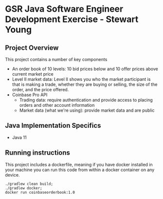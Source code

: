 # GSR Java Software Engineer Development Exercise - Stewart Young

## Project Overview
This project contains a number of key components
* An order book of 10 levels: 10 bid prices below and 10 offer prices above current market price
* Level II market data: Level II shows you who the market participant is that is making a trade,
  whether they are buying or selling, the size of the order, and the price offered.
* Coinbase Pro API
    * Trading data: require authentication and provide access to placing orders and other account information
    * Market data (what we're using): provide market data and are public

## Java Implementation Specifics
* Java 11

## Running instructions
This project includes a dockerfile, meaning if you have docker installed in your machine
you can run this code from within a docker container on any device.
```shell
./gradlew clean build;
./gradlew docker;
docker run coinbaseorderbook:1.0
```